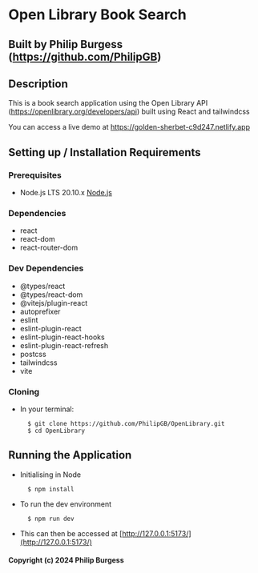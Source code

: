 # Open Library Book Search

## Built by Philip Burgess (https://github.com/PhilipGB)

## Description

This is a book search application using the Open Library API (https://openlibrary.org/developers/api) built using React and tailwindcss

You can access a live demo at https://golden-sherbet-c9d247.netlify.app

## Setting up / Installation Requirements

### Prerequisites

- Node.js LTS 20.10.x [Node.js](https://nodejs.org/en/)

### Dependencies

- react
- react-dom
- react-router-dom

### Dev Dependencies

- @types/react
- @types/react-dom
- @vitejs/plugin-react
- autoprefixer
- eslint
- eslint-plugin-react
- eslint-plugin-react-hooks
- eslint-plugin-react-refresh
- postcss
- tailwindcss
- vite

### Cloning

- In your terminal:

        $ git clone https://github.com/PhilipGB/OpenLibrary.git
        $ cd OpenLibrary

## Running the Application

- Initialising in Node

        $ npm install

- To run the dev environment

        $ npm run dev

- This can then be accessed at [http://127.0.0.1:5173/](http://127.0.0.1:5173/)

#### Copyright (c) 2024 Philip Burgess
